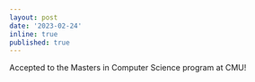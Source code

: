 ```yaml
---
layout: post
date: '2023-02-24'
inline: true
published: true
---
```


Accepted to the Masters in Computer Science program at CMU!